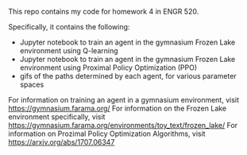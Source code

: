 This repo contains my code for homework 4 in ENGR 520.

Specifically, it contains the following:
- Jupyter notebook to train an agent in the gymnasium Frozen Lake environment using Q-learning
- Jupyter notebook to train an agent in the gymnasium Frozen Lake environment using Proximal Policy Optimization (PPO)
- gifs of the paths determined by each agent, for various parameter spaces

For information on training an agent in a gymnasium environment, visit https://gymnasium.farama.org/
For information on the Frozen Lake environment specifically, visit https://gymnasium.farama.org/environments/toy_text/frozen_lake/
For information on Prozimal Policy Optimization Algorithms, visit https://arxiv.org/abs/1707.06347
